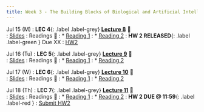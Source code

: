```yaml
---
title: Week 3 - The Building Blocks of Biological and Artificial Intelligence (Cont'd)
---
```


Jul 15 (M)
: **LEC 4**{: .label .label-grey} **[Lecture 8](./)** 🎥  
    : [Slides](./)
: Readings 📖
: * [Reading 1](https://canvas.ucsd.edu/files/)
: * [Reading 2](https://canvas.ucsd.edu/files/)
:  **HW 2 RELEASED**{: .label .label-green } Due XX
    : [HW2](https://canvas.ucsd.edu/files/)

Jul 16 (Tu)
: **LEC 5**{: .label .label-grey} **[Lecture 9](./)** 🎥  
    : [Slides](./)
: Readings 📖
: * [Reading 1](https://canvas.ucsd.edu/files/)
: * [Reading 2](https://canvas.ucsd.edu/files/)

Jul 17 (W)
: **LEC 6**{: .label .label-grey} **[Lecture 10](./)** 🎥  
    : [Slides](./)
: Readings 📖
: * [Reading 1](https://canvas.ucsd.edu/files/)
: * [Reading 2](https://canvas.ucsd.edu/files/)

Jul 18 (Th)
: **LEC 7**{: .label .label-grey} **[Lecture 11](./)** 🎥  
    : [Slides](./)
: Readings 📖
: * [Reading 1](https://canvas.ucsd.edu/files/)
: * [Reading 2](https://canvas.ucsd.edu/files/)
:  **HW 2 DUE @ 11:59**{: .label .label-red } 
    : [Submit HW2](https://canvas.harvard.edu/courses/97916/assignments/532854)
